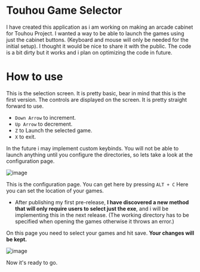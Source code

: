 # Touhou Game Selector

I have created this application as i am working on making an arcade cabinet for Touhou Project. I wanted a way to be able to launch the games using just the cabinet buttons. 
(Keyboard and mouse will only be needed for the initial setup). I thought it would be nice to share it with the public. The code is a bit dirty but it works and i plan on optimizing the code in future.

# How to use
This is the selection screen. It is pretty basic, bear in mind that this is the first version. The controls are displayed on the screen. It is pretty straight forward to use.

- `Down Arrow` to increment. 
- `Up Arrow` to decrement. 
- `Z` to Launch the selected game. 
- `X` to exit. 

In the future i may implement custom keybinds. 
You will not be able to launch anything until you configure the directories, so lets take a look at the configuration page.

![image](https://github.com/user-attachments/assets/d609a398-fda5-45f8-826b-69b8ec1a6142)

This is the configuration page. You can get here by pressing `ALT + C` Here you can set the location of your games. 
- After publishing my first pre-release, **I have discovered a new method that will only require users to select just the exe**, and i will be implementing this in the next release. (The working directory has to be specified when opening the games otherwise it throws an error.)

On this page you need to select your games and hit save. **Your changes will be kept.**

![image](https://github.com/user-attachments/assets/c95c0a5e-606e-4d26-8836-bfbdf005c15b)

Now it's ready to go.
